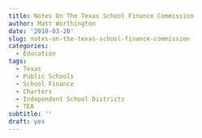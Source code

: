 ```yaml
---
title: Notes On The Texas School Finance Commission
author: Matt Worthington
date: '2018-03-20'
slug: notes-on-the-texas-school-finance-commission
categories:
  - Education
tags:
  - Texas
  - Public Schools
  - School Finance
  - Charters
  - Independent School Districts
  - TEA
subtitle: ''
draft: yes
---
```

